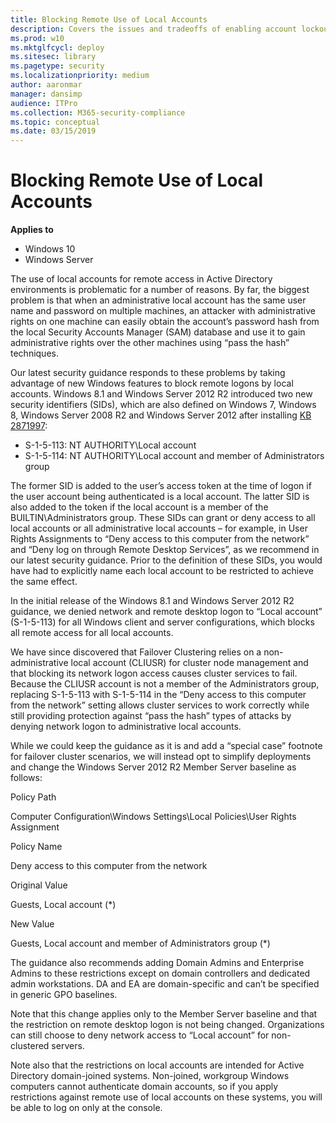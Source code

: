 ```yaml
---
title: Blocking Remote Use of Local Accounts 
description: Covers the issues and tradeoffs of enabling account lockout and how tightly to enforce it.
ms.prod: w10
ms.mktglfcycl: deploy
ms.sitesec: library
ms.pagetype: security
ms.localizationpriority: medium
author: aaronmar
manager: dansimp
audience: ITPro
ms.collection: M365-security-compliance
ms.topic: conceptual
ms.date: 03/15/2019
---
```


# Blocking Remote Use of Local Accounts

**Applies to**
 -   Windows 10
 -   Windows Server

The use of local accounts for remote access in Active Directory environments is problematic for a number of reasons. 
By far, the biggest problem is that when an administrative local account has the same user name and password on multiple machines, an attacker with administrative rights on one machine can easily obtain the account’s password hash from the local Security Accounts Manager (SAM) database and use it to gain administrative rights over the other machines using “pass the hash” techniques. 

Our latest security guidance responds to these problems by taking advantage of new Windows features to block remote logons by local accounts. 
Windows 8.1 and Windows Server 2012 R2 introduced two new security identifiers (SIDs), which are also defined on Windows 7, Windows 8, Windows Server 2008 R2 and Windows Server 2012 after installing [KB 2871997](http://support.microsoft.com/kb/2871997):

- S-1-5-113: NT AUTHORITY\Local account
- S-1-5-114: NT AUTHORITY\Local account and member of Administrators group

The former SID is added to the user’s access token at the time of logon if the user account being authenticated is a local account. 
The latter SID is also added to the token if the local account is a member of the BUILTIN\Administrators group. 
These SIDs can grant or deny access to all local accounts or all administrative local accounts – for example, in User Rights Assignments to “Deny access to this computer from the network” and “Deny log on through Remote Desktop Services”, as we recommend in our latest security guidance. 
Prior to the definition of these SIDs, you would have had to explicitly name each local account to be restricted to achieve the same effect.

In the initial release of the Windows 8.1 and Windows Server 2012 R2 guidance, we denied network and remote desktop logon to “Local account” (S-1-5-113) for all Windows client and server configurations, which blocks all remote access for all local accounts.

We have since discovered that Failover Clustering relies on a non-administrative local account (CLIUSR) for cluster node management and that blocking its network logon access causes cluster services to fail. 
Because the CLIUSR account is not a member of the Administrators group, replacing S-1-5-113 with S-1-5-114 in the “Deny access to this computer from the network” setting allows cluster services to work correctly while still providing protection against “pass the hash” types of attacks by denying network logon to administrative local accounts.

While we could keep the guidance as it is and add a “special case” footnote for failover cluster scenarios, we will instead opt to simplify deployments and change the Windows Server 2012 R2 Member Server baseline as follows:

Policy Path


Computer Configuration\Windows Settings\Local Policies\User Rights Assignment


Policy Name


Deny access to this computer from the network


Original Value


Guests, Local account (*)


New Value


Guests, Local account and member of Administrators group (*)

The guidance also recommends adding Domain Admins and Enterprise Admins to these restrictions except on domain controllers and dedicated admin workstations. 
DA and EA are domain-specific and can’t be specified in generic GPO baselines.

Note that this change applies only to the Member Server baseline and that the restriction on remote desktop logon is not being changed. 
Organizations can still choose to deny network access to “Local account” for non-clustered servers.

Note also that the restrictions on local accounts are intended for Active Directory domain-joined systems. 
Non-joined, workgroup Windows computers cannot authenticate domain accounts, so if you apply restrictions against remote use of local accounts on these systems, you will be able to log on only at the console.